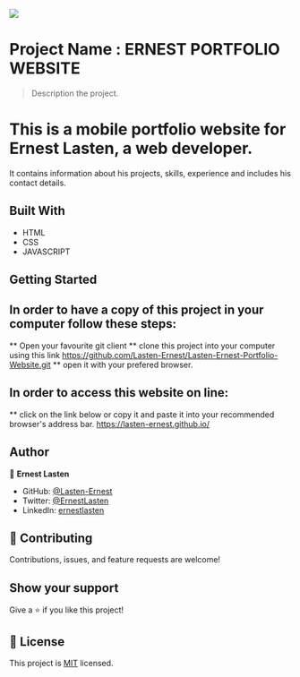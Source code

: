 ![](https://img.shields.io/badge/Microverse-blueviolet)

# Project Name : ERNEST PORTFOLIO WEBSITE

> Description the project.
# This is a mobile portfolio website for Ernest Lasten, a web developer.
It contains information about his projects, skills, experience and includes his contact details. 


## Built With
- HTML
- CSS
- JAVASCRIPT


## Getting Started

## In order to have a copy of this project in your computer follow these steps:
** Open your favourite git client
** clone this project into your computer using this link https://github.com/Lasten-Ernest/Lasten-Ernest-Portfolio-Website.git 
** open it with your prefered browser.


## In order to access this website on line:
** click on the link below or copy it and paste it into your recommended browser's address bar.
    https://lasten-ernest.github.io/
    


## Author

👤 **Ernest Lasten**

- GitHub: [@Lasten-Ernest](https://github.com/Lasten-Ernest)
- Twitter: [@ErnestLasten](https://twitter.com/ErnestLasten)
- LinkedIn: [ernestlasten](https://mw.linkedin.com/in/ernest-lasten-613990197)



## 🤝 Contributing

Contributions, issues, and feature requests are welcome!

## Show your support

Give a ⭐️ if you like this project!


## 📝 License

This project is [MIT](./MIT.md) licensed.
